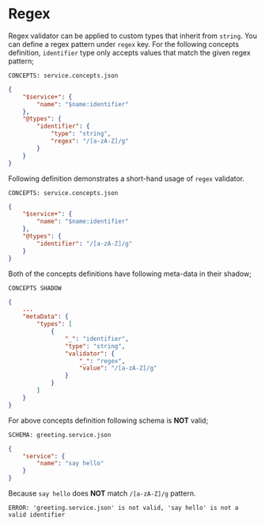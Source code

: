 # Regex

Regex validator can be applied to custom types that inherit from `string`. You
can define a regex pattern under `regex` key. For the following concepts
definition, `identifier` type only accepts values that match the given regex
pattern;

`CONCEPTS: service.concepts.json`

```json
{
    "$service+": {
        "name": "$name:identifier"
    },
    "@types": {
        "identifier": {
            "type": "string",
            "regex": "/[a-zA-Z]/g"
        }
    }
}
```

Following definition demonstrates a short-hand usage of `regex` validator.

`CONCEPTS: service.concepts.json`

```json
{
    "$service+": {
        "name": "$name:identifier"
    },
    "@types": {
        "identifier": "/[a-zA-Z]/g"
    }
}
```

Both of the concepts definitions have following meta-data in their shadow;

`CONCEPTS SHADOW`

```json
{
    ...
    "metaData": {
        "types": [
            {
                "_": "identifier",
                "type": "string",
                "validator": {
                    "_": "regex",
                    "value": "/[a-zA-Z]/g"
                }
            }
        ]
    }
}
```

For above concepts definition following schema is **NOT** valid;

`SCHEMA: greeting.service.json`

```json
{
    "service": {
        "name": "say hello"
    }
}
```

Because `say hello` does **NOT** match `/[a-zA-Z]/g` pattern.

`ERROR: 'greeting.service.json' is not valid, 'say hello' is not a valid identifier`
